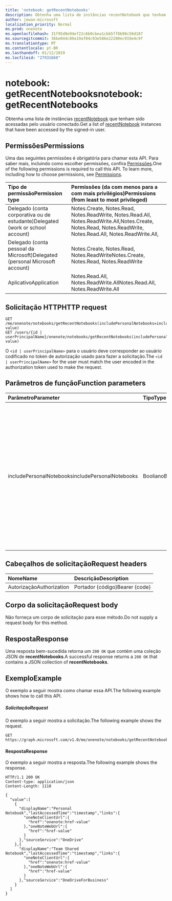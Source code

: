 ```yaml
---
title: 'notebook: getRecentNotebooks'
description: Obtenha uma lista de instâncias recentNotebook que tenham sido acessadas pelo usuário conectado.
author: jewan-microsoft
localization_priority: Normal
ms.prod: onenote
ms.openlocfilehash: 31f95d8e94ef22c6b0cbea1cbb5ff8b98c58d187
ms.sourcegitcommit: 36be044c89a19af84c93e586e22200ec919e4c9f
ms.translationtype: MT
ms.contentlocale: pt-BR
ms.lasthandoff: 01/12/2019
ms.locfileid: "27931668"
---
```

# <a name="notebook-getrecentnotebooks"></a><span data-ttu-id="e3550-103">notebook: getRecentNotebooks</span><span class="sxs-lookup"><span data-stu-id="e3550-103">notebook: getRecentNotebooks</span></span>

<span data-ttu-id="e3550-104">Obtenha uma lista de instâncias [recentNotebook](../resources/recentnotebook.md) que tenham sido acessadas pelo usuário conectado.</span><span class="sxs-lookup"><span data-stu-id="e3550-104">Get a list of [recentNotebook](../resources/recentnotebook.md) instances that have been accessed by the signed-in user.</span></span>

## <a name="permissions"></a><span data-ttu-id="e3550-105">Permissões</span><span class="sxs-lookup"><span data-stu-id="e3550-105">Permissions</span></span>
<span data-ttu-id="e3550-p101">Uma das seguintes permissões é obrigatória para chamar esta API. Para saber mais, incluindo como escolher permissões, confira [Permissões](/graph/permissions-reference).</span><span class="sxs-lookup"><span data-stu-id="e3550-p101">One of the following permissions is required to call this API. To learn more, including how to choose permissions, see [Permissions](/graph/permissions-reference).</span></span>

|<span data-ttu-id="e3550-108">Tipo de permissão</span><span class="sxs-lookup"><span data-stu-id="e3550-108">Permission type</span></span>      | <span data-ttu-id="e3550-109">Permissões (da com menos para a com mais privilégios)</span><span class="sxs-lookup"><span data-stu-id="e3550-109">Permissions (from least to most privileged)</span></span>              |
|:--------------------|:---------------------------------------------------------|
|<span data-ttu-id="e3550-110">Delegado (conta corporativa ou de estudante)</span><span class="sxs-lookup"><span data-stu-id="e3550-110">Delegated (work or school account)</span></span> | <span data-ttu-id="e3550-111">Notes.Create, Notes.Read, Notes.ReadWrite, Notes.Read.All, Notes.ReadWrite.All,</span><span class="sxs-lookup"><span data-stu-id="e3550-111">Notes.Create, Notes.Read, Notes.ReadWrite, Notes.Read.All, Notes.ReadWrite.All,</span></span>|
|<span data-ttu-id="e3550-112">Delegado (conta pessoal da Microsoft)</span><span class="sxs-lookup"><span data-stu-id="e3550-112">Delegated (personal Microsoft account)</span></span> | <span data-ttu-id="e3550-113">Notes.Create, Notes.Read, Notes.ReadWrite</span><span class="sxs-lookup"><span data-stu-id="e3550-113">Notes.Create, Notes.Read, Notes.ReadWrite</span></span> |
|<span data-ttu-id="e3550-114">Aplicativo</span><span class="sxs-lookup"><span data-stu-id="e3550-114">Application</span></span> | <span data-ttu-id="e3550-115">Notes.Read.All, Notes.ReadWrite.All</span><span class="sxs-lookup"><span data-stu-id="e3550-115">Notes.Read.All, Notes.ReadWrite.All</span></span> |

## <a name="http-request"></a><span data-ttu-id="e3550-116">Solicitação HTTP</span><span class="sxs-lookup"><span data-stu-id="e3550-116">HTTP request</span></span>

<!-- { "blockType": "ignored" } -->
```http
GET /me/onenote/notebooks/getRecentNotebooks(includePersonalNotebooks=includePersonalNotebooks-value)
GET /users/{id | userPrincipalName}/onenote/notebooks/getRecentNotebooks(includePersonalNotebooks=includePersonalNotebooks-value)
```

<span data-ttu-id="e3550-117">O `<id | userPrincipalName>` para o usuário deve corresponder ao usuário codificado no token de autorização usado para fazer a solicitação.</span><span class="sxs-lookup"><span data-stu-id="e3550-117">The `<id | userPrincipalName>` for the user must match the user encoded in the authorization token used to make the request.</span></span>

## <a name="function-parameters"></a><span data-ttu-id="e3550-118">Parâmetros de função</span><span class="sxs-lookup"><span data-stu-id="e3550-118">Function parameters</span></span>

| <span data-ttu-id="e3550-119">Parâmetro</span><span class="sxs-lookup"><span data-stu-id="e3550-119">Parameter</span></span>    | <span data-ttu-id="e3550-120">Tipo</span><span class="sxs-lookup"><span data-stu-id="e3550-120">Type</span></span>   |<span data-ttu-id="e3550-121">Descrição</span><span class="sxs-lookup"><span data-stu-id="e3550-121">Description</span></span>|
|:---------------|:--------|:----------|
|<span data-ttu-id="e3550-122">includePersonalNotebooks</span><span class="sxs-lookup"><span data-stu-id="e3550-122">includePersonalNotebooks</span></span>|<span data-ttu-id="e3550-123">Booliano</span><span class="sxs-lookup"><span data-stu-id="e3550-123">Boolean</span></span>|<span data-ttu-id="e3550-124">Inclua os blocos de anotações de propriedade do usuário.</span><span class="sxs-lookup"><span data-stu-id="e3550-124">Include notebooks owned by the user.</span></span> <span data-ttu-id="e3550-125">Defina para `true` para incluir os blocos de anotações pertencentes ao usuário; caso contrário, configure para `false`.</span><span class="sxs-lookup"><span data-stu-id="e3550-125">Set to `true` to include notebooks owned by the user; otherwise, set to `false`.</span></span> <span data-ttu-id="e3550-126">Se você não incluir o parâmetro `includePersonalNotebooks`, sua solicitação retornará uma resposta de erro `400`.</span><span class="sxs-lookup"><span data-stu-id="e3550-126">If you don't include the `includePersonalNotebooks` parameter, your request will return a `400` error response.</span></span>|

## <a name="request-headers"></a><span data-ttu-id="e3550-127">Cabeçalhos de solicitação</span><span class="sxs-lookup"><span data-stu-id="e3550-127">Request headers</span></span>
| <span data-ttu-id="e3550-128">Nome</span><span class="sxs-lookup"><span data-stu-id="e3550-128">Name</span></span>       | <span data-ttu-id="e3550-129">Descrição</span><span class="sxs-lookup"><span data-stu-id="e3550-129">Description</span></span>|
|:---------------|:----------|
| <span data-ttu-id="e3550-130">Autorização</span><span class="sxs-lookup"><span data-stu-id="e3550-130">Authorization</span></span>  | <span data-ttu-id="e3550-131">Portador {código}</span><span class="sxs-lookup"><span data-stu-id="e3550-131">Bearer {code}</span></span>|

## <a name="request-body"></a><span data-ttu-id="e3550-132">Corpo da solicitação</span><span class="sxs-lookup"><span data-stu-id="e3550-132">Request body</span></span>
<span data-ttu-id="e3550-133">Não forneça um corpo de solicitação para esse método.</span><span class="sxs-lookup"><span data-stu-id="e3550-133">Do not supply a request body for this method.</span></span>

## <a name="response"></a><span data-ttu-id="e3550-134">Resposta</span><span class="sxs-lookup"><span data-stu-id="e3550-134">Response</span></span>
<span data-ttu-id="e3550-135">Uma resposta bem-sucedida retorna um `200 OK` que contém uma coleção JSON de **recentNotebooks**.</span><span class="sxs-lookup"><span data-stu-id="e3550-135">A successful response returns a `200 OK` that contains a JSON collection of **recentNotebooks**.</span></span>

## <a name="example"></a><span data-ttu-id="e3550-136">Exemplo</span><span class="sxs-lookup"><span data-stu-id="e3550-136">Example</span></span>
<span data-ttu-id="e3550-137">O exemplo a seguir mostra como chamar essa API.</span><span class="sxs-lookup"><span data-stu-id="e3550-137">The following example shows how to call this API.</span></span>

##### <a name="request"></a><span data-ttu-id="e3550-138">Solicitação</span><span class="sxs-lookup"><span data-stu-id="e3550-138">Request</span></span>
<span data-ttu-id="e3550-139">O exemplo a seguir mostra a solicitação.</span><span class="sxs-lookup"><span data-stu-id="e3550-139">The following example shows the request.</span></span>
<!-- { "blockType": "request", "name": "recent_notebooks", "scopes": "notes.read" } -->
```http
GET https://graph.microsoft.com/v1.0/me/onenote/notebooks/getRecentNotebooks(includePersonalNotebooks=true)
```

#### <a name="response"></a><span data-ttu-id="e3550-140">Resposta</span><span class="sxs-lookup"><span data-stu-id="e3550-140">Response</span></span>
<span data-ttu-id="e3550-141">O exemplo a seguir mostra a resposta.</span><span class="sxs-lookup"><span data-stu-id="e3550-141">The following example shows the response.</span></span>

<!-- {
  "blockType": "response",
  "truncated": true,
  "@odata.type": "Collection(microsoft.graph.recentNotebook)",
  "isCollection": true
} -->
```http
HTTP/1.1 200 OK
Content-type: application/json
Content-Length: 1110

{
  "value":[
    {
      "displayName":"Personal Notebook","lastAccessedTime":"timestamp","links":{
        "oneNoteClientUrl":{
          "href":"onenote:href-value"
        },"oneNoteWebUrl":{
          "href":"href-value"
        }
      },"sourceService":"OneDrive"
    },{
      "displayName":"Team Shared Notebook","lastAccessedTime":"timestamp","links":{
        "oneNoteClientUrl":{
          "href":"onenote:href-value"
        },"oneNoteWebUrl":{
          "href":"href-value"
        }
      },"sourceService":"OneDriveForBusiness"
    }
  ]
}
```
